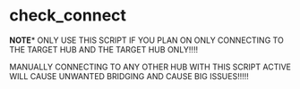 # check_connect

**NOTE***
ONLY USE THIS SCRIPT IF YOU PLAN ON ONLY CONNECTING TO THE TARGET HUB AND THE TARGET HUB ONLY!!!!

MANUALLY CONNECTING TO ANY OTHER HUB WITH THIS SCRIPT ACTIVE WILL CAUSE UNWANTED BRIDGING AND CAUSE BIG ISSUES!!!!!
